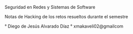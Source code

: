 Seguridad en Redes y Sistemas de Software

Notas de Hacking de los retos resueltos durante el semestre

° Diego de Jesús Alvarado Díaz
°  xmakaveli02@gmailcom

